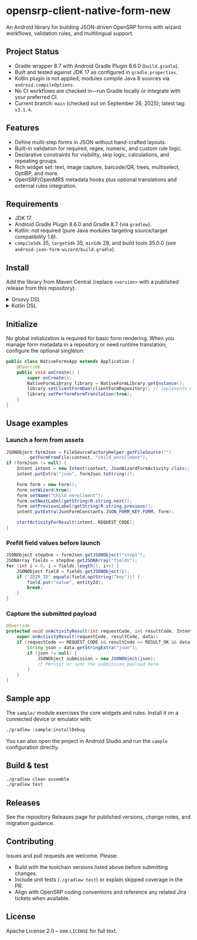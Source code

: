 # opensrp-client-native-form-new
An Android library for building JSON-driven OpenSRP forms with wizard workflows, validation rules, and multilingual support.

## Project Status
- Gradle wrapper 8.7 with Android Gradle Plugin 8.6.0 (`build.gradle`).
- Built and tested against JDK 17 as configured in `gradle.properties`.
- Kotlin plugin is not applied; modules compile Java 8 sources via `android.compileOptions`.
- No CI workflows are checked in—run Gradle locally or integrate with your preferred CI.
- Current branch: `main` (checked out on September 26, 2025); latest tag: `v3.1.4`.

## Features
- Define multi-step forms in JSON without hand-crafted layouts.
- Built-in validation for required, regex, numeric, and custom rule logic.
- Declarative constraints for visibility, skip logic, calculations, and repeating groups.
- Rich widget set: text, image capture, barcode/QR, trees, multiselect, OptiBP, and more.
- OpenSRP/OpenMRS metadata hooks plus optional translations and external rules integration.

## Requirements
- JDK 17.
- Android Gradle Plugin 8.6.0 and Gradle 8.7 (via `gradlew`).
- Kotlin: not required (pure Java modules targeting source/target compatibility 1.8).
- `compileSdk` 35, `targetSdk` 35, `minSdk` 28, and build tools 35.0.0 (see `android-json-form-wizard/build.gradle`).

## Install
Add the library from Maven Central (replace `<version>` with a published release from this repository).

<details>
<summary>Groovy DSL</summary>

```groovy
repositories {
    mavenCentral()
}

dependencies {
    implementation 'io.github.bluecodesystems:opensrp-client-native-form-new:<version>' // see Releases
}
```
</details>

<details>
<summary>Kotlin DSL</summary>

```kotlin
repositories {
    mavenCentral()
}

dependencies {
    implementation("io.github.bluecodesystems:opensrp-client-native-form-new:<version>") // see Releases
}
```
</details>

## Initialize
No global initialization is required for basic form rendering. When you manage form metadata in a repository or need runtime translation, configure the optional singleton:

```java
public class NativeFormsApp extends Application {
    @Override
    public void onCreate() {
        super.onCreate();
        NativeFormLibrary library = NativeFormLibrary.getInstance();
        library.setClientFormDao(clientFormRepository); // implements ClientFormContract.Dao
        library.setPerformFormTranslation(true);
    }
}
```

## Usage examples
### Launch a form from assets
```java
JSONObject formJson = FileSourceFactoryHelper.getFileSource("")
        .getFormFromFile(context, "child_enrollment");
if (formJson != null) {
    Intent intent = new Intent(context, JsonWizardFormActivity.class);
    intent.putExtra("json", formJson.toString());

    Form form = new Form();
    form.setWizard(true);
    form.setName("Child enrollment");
    form.setNextLabel(getString(R.string.next));
    form.setPreviousLabel(getString(R.string.previous));
    intent.putExtra(JsonFormConstants.JSON_FORM_KEY.FORM, form);

    startActivityForResult(intent, REQUEST_CODE);
}
```

### Prefill field values before launch
```java
JSONObject stepOne = formJson.getJSONObject("step1");
JSONArray fields = stepOne.getJSONArray("fields");
for (int i = 0; i < fields.length(); i++) {
    JSONObject field = fields.getJSONObject(i);
    if ("ZEIR_ID".equals(field.optString("key"))) {
        field.put("value", entityId);
        break;
    }
}
```

### Capture the submitted payload
```java
@Override
protected void onActivityResult(int requestCode, int resultCode, Intent data) {
    super.onActivityResult(requestCode, resultCode, data);
    if (requestCode == REQUEST_CODE && resultCode == RESULT_OK && data != null) {
        String json = data.getStringExtra("json");
        if (json != null) {
            JSONObject submission = new JSONObject(json);
            // Persist or sync the submission payload here.
        }
    }
}
```

## Sample app
The `sample/` module exercises the core widgets and rules. Install it on a connected device or emulator with:

```bash
./gradlew :sample:installDebug
```

You can also open the project in Android Studio and run the `sample` configuration directly.

## Build & test
```bash
./gradlew clean assemble
./gradlew test
```

## Releases
See the repository Releases page for published versions, change notes, and migration guidance.

## Contributing
Issues and pull requests are welcome. Please:
- Build with the toolchain versions listed above before submitting changes.
- Include unit tests (`./gradlew test`) or explain skipped coverage in the PR.
- Align with OpenSRP coding conventions and reference any related Jira tickets when available.

## License
Apache License 2.0 – see `LICENSE` for full text.
